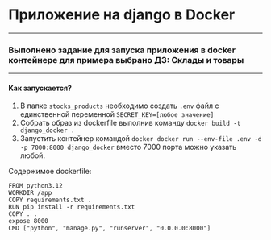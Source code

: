 # Приложение на django в Docker
***
### Выполнено задание для запуска приложения в docker контейнере для примера выбрано ДЗ: Склады и товары
***
#### Как запускается?
1) В папке `stocks_products` необходимо создать `.env` файл с единственной переменной
`SECRET_KEY=[любое значение]`
2) Собрать образ из dockerfile выполнив команду `docker build -t django_docker .`
3) Запустить контейнер командой `docker docker run --env-file .env -d -p 7000:8000 django_docker`
вместо 7000 порта можно указать любой.

Содержимое dockerfile:
```
FROM python3.12
WORKDIR /app
COPY requirements.txt .
RUN pip install -r requirements.txt
COPY . .
expose 8000
CMD ["python", "manage.py", "runserver", "0.0.0.0:8000"]
```
